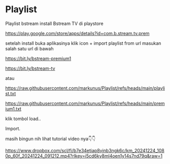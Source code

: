 # Playlist
Playlist bstream
install Bstream TV di playstore

https://play.google.com/store/apps/details?id=com.b.stream.tv.prem

setelah install buka aplikasinya 
klik icon +
import playlist from url
masukan salah satu url di bawah

https://bit.ly/bstream-premium1

https://bit.ly/bstream-tv

atau

https://raw.githubusercontent.com/markunus/Playlist/refs/heads/main/playlist.txt

https://raw.githubusercontent.com/markunus/Playlist/refs/heads/main/premium1.txt

klik tombol load..

Import.

masih bingun nih lihat tutorial video nya👇👇

https://www.dropbox.com/scl/fi/b7e34etiap8vjnb3ngk6c/km_20241224_1080p_60f_20241224_091212.mp4?rlkey=i5cd6ky8ml4oen1y14s7nd79q&raw=1
